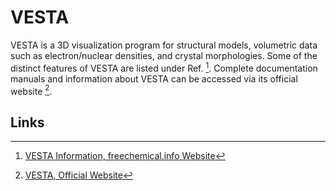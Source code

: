 # VESTA

VESTA is a 3D visualization program for structural models, volumetric data such as electron/nuclear densities, and crystal morphologies. Some of the distinct features of VESTA are listed under Ref. [^1]. Complete documentation manuals and information about VESTA can be accessed via its official website [^2].

## Links

[^1]: [VESTA Information, freechemical.info Website](http://www.freechemical.info/freeSoftware/VESTA.html)

[^2]: [VESTA, Official Website](https://jp-minerals.org/vesta/en/)
